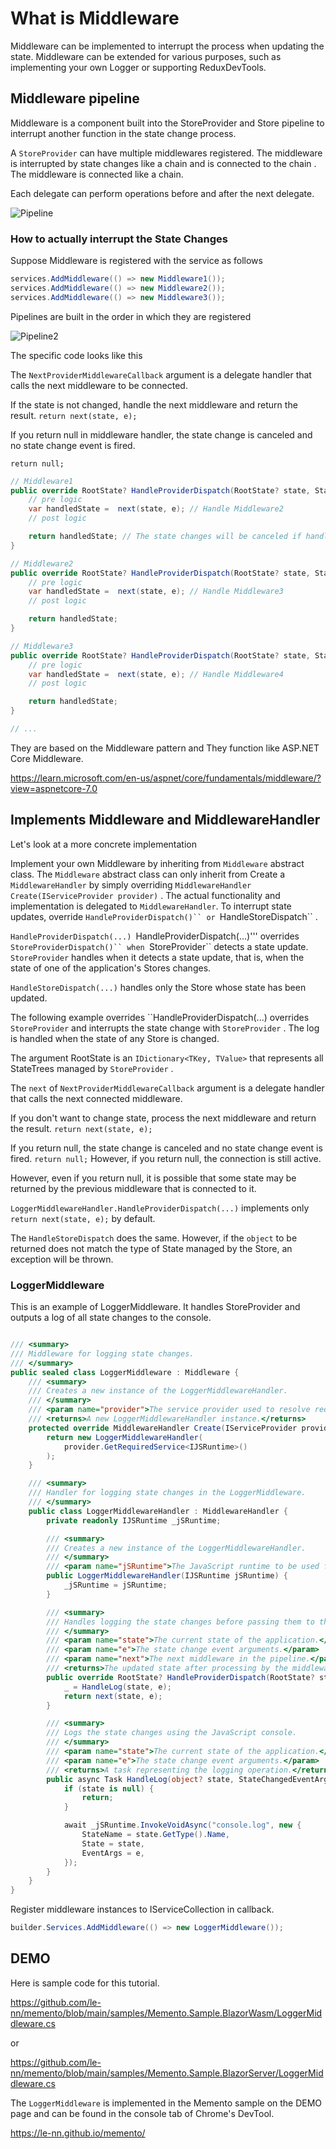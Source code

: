 # What is Middleware

Middleware can be implemented to interrupt the process when updating the state.
Middleware can be extended for various purposes, such as implementing your own Logger or supporting ReduxDevTools.

## Middleware pipeline

Middleware is a component built into the StoreProvider and Store pipeline to interrupt another function in the state change process.

A ```StoreProvider``` can have multiple middlewares registered.
The middleware is interrupted by state changes like a chain and is connected to the chain . The middleware is connected like a chain.

Each delegate can perform operations before and after the next delegate.

![Pipeline](./Assets/middleware-pipeline.png)

### How to actually interrupt the State Changes

Suppose Middleware is registered with the service as follows

```cs
services.AddMiddleware(() => new Middleware1());
services.AddMiddleware(() => new Middleware2());
services.AddMiddleware(() => new Middleware3());
```

Pipelines are built in the order in which they are registered

![Pipeline2](./Assets/middleware-pipeline2.svg)

The specific code looks like this

The ```NextProviderMiddlewareCallback``` argument is a delegate handler that calls the next middleware to be connected.

If the state is not changed, handle the next middleware and return the result.
```return next(state, e);```

If you return null in middleware handler, the state change is canceled and no state change event is fired.

```return null;```

```cs
// Middleware1
public override RootState? HandleProviderDispatch(RootState? state, StateChangedEventArgs e, NextProviderMiddlewareCallback next) {
    // pre logic
    var handledState =  next(state, e); // Handle Middleware2
    // post logic

    return handledState; // The state changes will be canceled if handleState is null
}

// Middleware2
public override RootState? HandleProviderDispatch(RootState? state, StateChangedEventArgs e, NextProviderMiddlewareCallback next) {
    // pre logic
    var handledState =  next(state, e); // Handle Middleware3
    // post logic

    return handledState;
}

// Middleware3
public override RootState? HandleProviderDispatch(RootState? state, StateChangedEventArgs e, NextProviderMiddlewareCallback next) {
    // pre logic
    var handledState =  next(state, e); // Handle Middleware4
    // post logic

    return handledState;
}

// ...

```

They are based on the Middleware pattern and
They function like ASP.NET Core Middleware.

https://learn.microsoft.com/en-us/aspnet/core/fundamentals/middleware/?view=aspnetcore-7.0

## Implements Middleware and MiddlewareHandler

Let's look at a more concrete implementation

Implement your own Middleware by inheriting from ```Middleware``` abstract class.
The ```Middleware``` abstract class can only inherit from
Create a ```MiddlewareHandler``` by simply overriding ```MiddlewareHandler Create(IServiceProvider provider)``` .
The actual functionality and implementation is delegated to ```MiddlewareHandler```.
To interrupt state updates, override ```HandleProviderDispatch()`` or ```HandleStoreDispatch`` .

```HandleProviderDispatch(...) ```HandleProviderDispatch(...)''' overrides ```StoreProviderDispatch()`` when ```StoreProvider`` detects a state update.
```StoreProvider``` handles when it detects a state update, that is, when the state of one of the application's Stores changes.

```HandleStoreDispatch(...)``` handles only the Store whose state has been updated.

The following example overrides ``HandleProviderDispatch(...) overrides ```StoreProvider``` and interrupts the state change with ```StoreProvider``` . The log is handled when the state of any Store is changed.

The argument RootState is an ```IDictionary<TKey, TValue>``` that represents all StateTrees managed by ``StoreProvider`` .

The ```next``` of ```NextProviderMiddlewareCallback``` argument is a delegate handler that calls the next connected middleware.

If you don't want to change state, process the next middleware and return the result.
```return next(state, e);```

If you return null, the state change is canceled and no state change event is fired.
```return null;``` However, if you return null, the connection is still active.

However, even if you return null, it is possible that some state may be returned by the previous middleware that is connected to it.

```LoggerMiddlewareHandler.HandleProviderDispatch(...)``` implements only ```return next(state, e);``` by default.

The ```HandleStoreDispatch``` does the same.
However, if the ```object``` to be returned does not match the type of State managed by the Store, an exception will be thrown.

### LoggerMiddleware

This is an example of LoggerMiddleware.
It handles StoreProvider and outputs a log of all state changes to the console.

```cs

/// <summary>
/// Middleware for logging state changes.
/// </summary>
public sealed class LoggerMiddleware : Middleware {
    /// <summary>
    /// Creates a new instance of the LoggerMiddlewareHandler.
    /// </summary>
    /// <param name="provider">The service provider used to resolve required services.</param>
    /// <returns>A new LoggerMiddlewareHandler instance.</returns>
    protected override MiddlewareHandler Create(IServiceProvider provider) {
        return new LoggerMiddlewareHandler(
            provider.GetRequiredService<IJSRuntime>()
        );
    }

    /// <summary>
    /// Handler for logging state changes in the LoggerMiddleware.
    /// </summary>
    public class LoggerMiddlewareHandler : MiddlewareHandler {
        private readonly IJSRuntime _jSRuntime;

        /// <summary>
        /// Creates a new instance of the LoggerMiddlewareHandler.
        /// </summary>
        /// <param name="jSRuntime">The JavaScript runtime to be used for logging.</param>
        public LoggerMiddlewareHandler(IJSRuntime jSRuntime) {
            _jSRuntime = jSRuntime;
        }

        /// <summary>
        /// Handles logging the state changes before passing them to the next middleware.
        /// </summary>
        /// <param name="state">The current state of the application.</param>
        /// <param name="e">The state change event arguments.</param>
        /// <param name="next">The next middleware in the pipeline.</param>
        /// <returns>The updated state after processing by the middleware pipeline.</returns>
        public override RootState? HandleProviderDispatch(RootState? state, StateChangedEventArgs e, NextProviderMiddlewareCallback next) {
            _ = HandleLog(state, e);
            return next(state, e);
        }

        /// <summary>
        /// Logs the state changes using the JavaScript console.
        /// </summary>
        /// <param name="state">The current state of the application.</param>
        /// <param name="e">The state change event arguments.</param>
        /// <returns>A task representing the logging operation.</returns>
        public async Task HandleLog(object? state, StateChangedEventArgs e) {
            if (state is null) {
                return;
            }

            await _jSRuntime.InvokeVoidAsync("console.log", new {
                StateName = state.GetType().Name,
                State = state,
                EventArgs = e,
            });
        }
    }
}

```

Register middleware instances to IServiceCollection in callback.

```cs
builder.Services.AddMiddleware(() => new LoggerMiddleware());
```

## DEMO

Here is sample code for this tutorial.

https://github.com/le-nn/memento/blob/main/samples/Memento.Sample.BlazorWasm/LoggerMiddleware.cs

or

https://github.com/le-nn/memento/blob/main/samples/Memento.Sample.BlazorServer/LoggerMiddleware.cs

The ``LoggerMiddleware`` is implemented in the Memento sample on the DEMO page and can be found in the console tab of Chrome's DevTool.

https://le-nn.github.io/memento/